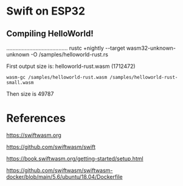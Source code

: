 


# Swift on ESP32



## Compiling HelloWorld!




........................................
    rustc +nightly --target wasm32-unknown-unknown -O /samples/helloworld-rust.rs

First output size is: helloworld-rust.wasm (1712472)

    wasm-gc /samples/helloworld-rust.wasm /samples/helloworld-rust-small.wasm

Then size is 49787


# References

https://swiftwasm.org


https://github.com/swiftwasm/swift


https://book.swiftwasm.org/getting-started/setup.html

https://github.com/swiftwasm/swiftwasm-docker/blob/main/5.6/ubuntu/18.04/Dockerfile

